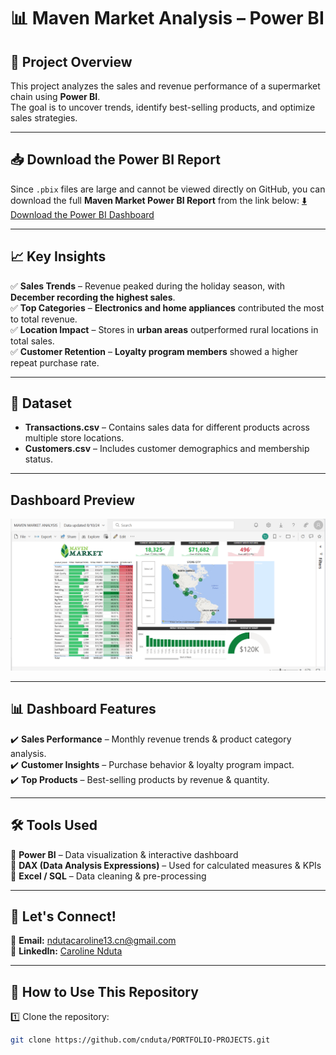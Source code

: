 # 📊 Maven Market Analysis – Power BI

## 📌 Project Overview
This project analyzes the sales and revenue performance of a supermarket chain using **Power BI**.  
The goal is to uncover trends, identify best-selling products, and optimize sales strategies.

---
## 📥 Download the Power BI Report

Since `.pbix` files are large and cannot be viewed directly on GitHub, you can download the full **Maven Market Power BI Report** from the link below:
[⬇️ Download the Power BI Dashboard](https://drive.google.com/uc?id=1wumh2q_U7_kQQ8TB_Ubop70fO2ZSb-_w&export=download)




---

## 📈 Key Insights
✅ **Sales Trends** – Revenue peaked during the holiday season, with **December recording the highest sales**.  
✅ **Top Categories** – **Electronics and home appliances** contributed the most to total revenue.  
✅ **Location Impact** – Stores in **urban areas** outperformed rural locations in total sales.  
✅ **Customer Retention** – **Loyalty program members** showed a higher repeat purchase rate.

---

## 📂 Dataset
- **Transactions.csv** – Contains sales data for different products across multiple store locations.  
- **Customers.csv** – Includes customer demographics and membership status.  

---
## Dashboard Preview
![Maven Market Dashboard](MAVEN%20MARKET%20DASHBOARD%20IMAGE.png)

---
## 📊 Dashboard Features
✔️ **Sales Performance** – Monthly revenue trends & product category analysis.  
✔️ **Customer Insights** – Purchase behavior & loyalty program impact.  
✔️ **Top Products** – Best-selling products by revenue & quantity.  

---

## 🛠️ Tools Used
🔹 **Power BI** – Data visualization & interactive dashboard  
🔹 **DAX (Data Analysis Expressions)** – Used for calculated measures & KPIs  
🔹 **Excel / SQL** – Data cleaning & pre-processing  



---

## 📩 Let's Connect!
📧 **Email:** ndutacaroline13.cn@gmail.com  
💼 **LinkedIn:** [Caroline Nduta](https://www.linkedin.com/in/caroline-nduta-data)  

---

## 🚀 How to Use This Repository
1️⃣ Clone the repository:  
   ```bash
   git clone https://github.com/cnduta/PORTFOLIO-PROJECTS.git
